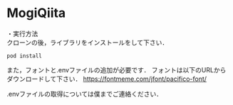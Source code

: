 # MogiQiita

・実行方法  
クローンの後，ライブラリをインストールをして下さい．
``` 
pod install 
```

また，フォントと.envファイルの追加が必要です．
フォントは以下のURLからダウンロードして下さい．
https://fontmeme.com/jfont/pacifico-font/

.envファイルの取得については僕までご連絡ください．
